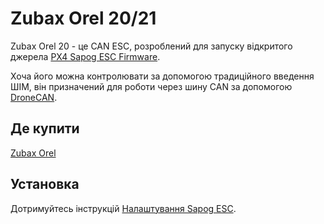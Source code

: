 # Zubax Orel 20/21

Zubax Orel 20 - це CAN ESC, розроблений для запуску відкритого джерела [PX4 Sapog ESC Firmware](../dronecan/sapog.md).

Хоча його можна контролювати за допомогою традиційного введення ШІМ, він призначений для роботи через шину CAN за допомогою [DroneCAN](index.md).

## Де купити

[Zubax Orel](https://zubax.com/products/orel_20)

## Установка

Дотримуйтесь інструкцій [Налаштування Sapog ESC](../dronecan/sapog.md).
